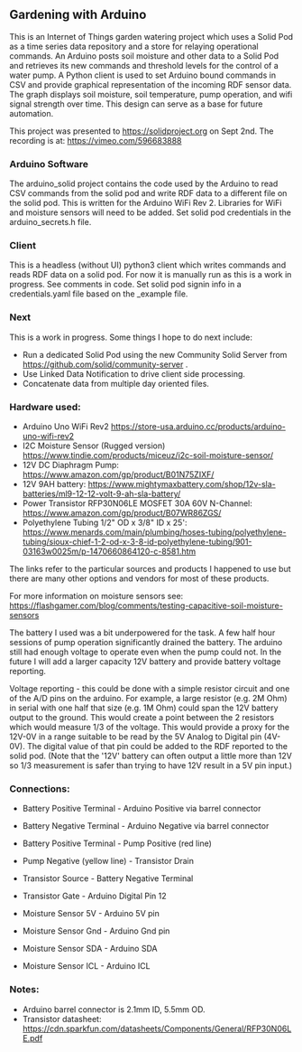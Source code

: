 
## Gardening with Arduino

This is an Internet of Things garden watering project which uses a Solid Pod as a time series data repository and a store for relaying operational commands.  An Arduino posts soil moisture and other data to a Solid Pod and retrieves its new commands and threshold levels for the control of a water pump.  A Python client is used to set Arduino bound commands in CSV and provide graphical representation of the incoming RDF sensor data.  The graph displays soil moisture, soil temperature, pump operation, and wifi signal strength over time.  This design can serve as a base for future automation.

This project was presented to https://solidproject.org on Sept 2nd.  The recording is at: https://vimeo.com/596683888


### Arduino Software
  The arduino_solid project contains the code used by the Arduino to read CSV commands from the solid pod and write RDF data to a different file on the solid pod.  This is written for the Arduino WiFi Rev 2.  Libraries for WiFi and moisture sensors will need to be added. Set solid pod credentials in the arduino_secrets.h file.


### Client
This is a headless (without UI) python3 client which writes commands and reads RDF data on a solid pod.  For now it is manually run as this is a work in progress.  See comments in code.  Set solid pod signin info in a credentials.yaml file based on the _example file.


### Next
This is a work in progress.  Some things I hope to do next include:
  * Run a dedicated Solid Pod using the new Community Solid Server from https://github.com/solid/community-server .
  * Use Linked Data Notification to drive client side processing.
  * Concatenate data from multiple day oriented files.


### Hardware used:
  * Arduino Uno WiFi Rev2 https://store-usa.arduino.cc/products/arduino-uno-wifi-rev2
  * I2C Moisture Sensor (Rugged version) https://www.tindie.com/products/miceuz/i2c-soil-moisture-sensor/
  * 12V DC Diaphragm Pump: https://www.amazon.com/gp/product/B01N75ZIXF/
  * 12V 9AH battery: https://www.mightymaxbattery.com/shop/12v-sla-batteries/ml9-12-12-volt-9-ah-sla-battery/
  * Power Transistor RFP30N06LE MOSFET 30A 60V N-Channel: https://www.amazon.com/gp/product/B07WR86ZGS/
  * Polyethylene Tubing 1/2" OD x 3/8" ID x 25': https://www.menards.com/main/plumbing/hoses-tubing/polyethylene-tubing/sioux-chief-1-2-od-x-3-8-id-polyethylene-tubing/901-03163w0025m/p-1470660864120-c-8581.htm

The links refer to the particular sources and products I happened to use but there are many other options and vendors for most of these products.

For more information on moisture sensors see:  https://flashgamer.com/blog/comments/testing-capacitive-soil-moisture-sensors

The battery I used was a bit underpowered for the task.  A few half hour sessions of pump operation significantly drained the battery.  The arduino still had enough voltage to operate even when the pump could not.  In the future I will add a larger capacity 12V battery and provide battery voltage reporting.

Voltage reporting - this could be done with a simple resistor circuit and one of the A/D pins on the arduino.  For example, a large resistor (e.g. 2M Ohm) in serial with one half that size (e.g. 1M Ohm) could span the 12V battery output to the ground.  This would create a point between the 2 resistors which would measure 1/3 of the voltage.  This would provide a proxy for the 12V-0V in a range suitable to be read by the 5V Analog to Digital pin (4V-0V).  The digital value of that pin could be added to the RDF reported to the solid pod.  (Note that the '12V' battery can often output a little more than 12V so 1/3 measurement is safer than trying to have 12V result in a 5V pin input.)


### Connections:
  * Battery Positive Terminal - Arduino Positive via barrel connector
  * Battery Negative Terminal - Arduino Negative via barrel connector

  * Battery Positive Terminal - Pump Positive (red line)
  * Pump Negative (yellow line) - Transistor Drain 
  * Transistor Source - Battery Negative Terminal
  * Transistor Gate - Arduino Digital Pin 12

  * Moisture Sensor 5V - Arduino 5V pin
  * Moisture Sensor Gnd - Arduino Gnd pin
  * Moisture Sensor SDA - Arduino SDA
  * Moisture Sensor ICL - Arduino ICL


### Notes:
  * Arduino barrel connector is 2.1mm ID, 5.5mm OD.
  * Transistor datasheet: https://cdn.sparkfun.com/datasheets/Components/General/RFP30N06LE.pdf



